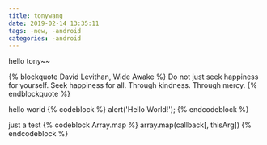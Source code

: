 ```yaml
---
title: tonywang
date: 2019-02-14 13:35:11
tags: -new, -android
categories: -android
---
```

hello tony~~

{% blockquote David Levithan, Wide Awake %}
Do not just seek happiness for yourself. Seek happiness for all. Through kindness. Through mercy.
{% endblockquote %}

hello world
{% codeblock %}
alert('Hello World!');
{% endcodeblock %}

just a test
{% codeblock Array.map %}
array.map(callback[, thisArg])
{% endcodeblock %}
